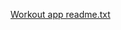 [Workout app readme.txt](https://github.com/user-attachments/files/16740573/Workout.app.readme.txt)

